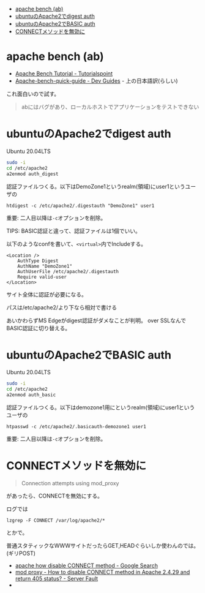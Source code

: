 - [apache bench (ab)](#apache-bench-ab)
- [ubuntuのApache2でdigest auth](#ubuntuのapache2でdigest-auth)
- [ubuntuのApache2でBASIC auth](#ubuntuのapache2でbasic-auth)
- [CONNECTメソッドを無効に](#connectメソッドを無効に)

# apache bench (ab)

- [Apache Bench Tutorial - Tutorialspoint](https://www.tutorialspoint.com/apache_bench/index.htm)
- [Apache-bench-quick-guide - Dev Guides](https://www.finddevguides.com/Apache-bench-quick-guide) - 上の日本語訳(らしい)

これ面白いので試す。

> abにはバグがあり、ローカルホストでアプリケーションをテストできない

# ubuntuのApache2でdigest auth

Ubuntu 20.04LTS

```sh
sudo -i
cd /etc/apache2
a2enmod auth_digest
```

認証ファイルつくる。以下はDemoZone1というrealm(領域)にuser1というユーザの

```
htdigest -c /etc/apache2/.digestauth "DemoZone1" user1
```

重要: 二人目以降は`-c`オプションを削除。

TIPS: BASIC認証と違って、認証ファイルは1個でいい。

以下のようなconfを書いて、`<virtual>`内でIncludeする。

```
<Location />
    AuthType Digest
    AuthName "DemoZone1"
    AuthUserFile /etc/apache2/.digestauth
    Require valid-user
</Location>
```

サイト全体に認証が必要になる。

パスは/etc/apache2/より下なら相対で書ける

あいかわらずMS Edgeがdigest認証がダメなことが判明。
over SSLなんでBASIC認証に切り替える。

# ubuntuのApache2でBASIC auth

Ubuntu 20.04LTS

```sh
sudo -i
cd /etc/apache2
a2enmod auth_basic
```

認証ファイルつくる。以下はdemozone1用にというrealm(領域)にuser1というユーザの

```
htpasswd -c /etc/apache2/.basicauth-demozone1 user1
```

重要: 二人目以降は`-c`オプションを削除。

# CONNECTメソッドを無効に

> Connection attempts using mod_proxy

があったら、CONNECTを無効にする。

ログでは

```
lzgrep -F CONNECT /var/log/apache2/*
```

とかで。

普通スタティックなWWWサイトだったらGET,HEADぐらいしか使わんのでは。(ギリPOST)

- [apache how disable CONNECT method - Google Search](https://www.google.com/search?q=apache+how+disable+CONNECT+method&hl=en&sxsrf=ALiCzsZ3AwrwCuI5Tm7KVUYUQmcAZYI-6Q%3A1653805358617&ei=LhGTYrymJdXFhwOHhZ34BQ&ved=0ahUKEwi89bWHiYT4AhXV4mEKHYdCB18Q4dUDCA4&uact=5&oq=apache+how+disable+CONNECT+method&gs_lcp=Cgdnd3Mtd2l6EAMyBggAEB4QCDoHCCMQsAMQJzoHCAAQRxCwAzoHCCMQsAIQJ0oECEEYAEoECEYYAFDZGliJHmCaImgBcAF4AIABjwGIAfYDkgEDMC40mAEAoAEByAEJwAEB&sclient=gws-wiz)
- [mod proxy - How to disable CONNECT method in Apache 2.4.29 and return 405 status? - Server Fault](https://serverfault.com/questions/896598/how-to-disable-connect-method-in-apache-2-4-29-and-return-405-status)
-
